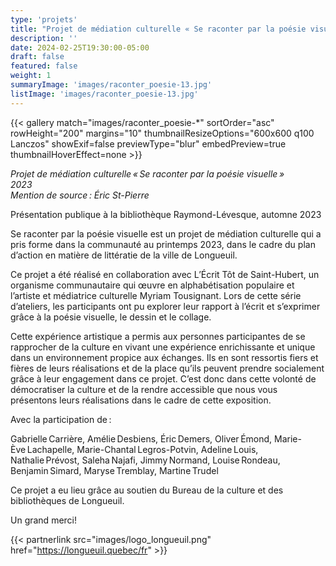 ```yaml
---
type: 'projets'
title: "Projet de médiation culturelle « Se raconter par la poésie visuelle »  "
description: ''
date: 2024-02-25T19:30:00-05:00
draft: false
featured: false
weight: 1
summaryImage: 'images/raconter_poesie-13.jpg'
listImage: 'images/raconter_poesie-13.jpg'
---
```

{{< gallery match="images/raconter_poesie-*" sortOrder="asc" rowHeight="200" margins="10" thumbnailResizeOptions="600x600 q100 Lanczos" showExif=false previewType="blur" embedPreview=true thumbnailHoverEffect=none >}}

_Projet de médiation culturelle « Se raconter par la poésie visuelle »  
2023  
Mention de source : Éric St-Pierre_

Présentation publique à la bibliothèque Raymond-Lévesque, automne 2023 

Se raconter par la poésie visuelle est un projet de médiation culturelle qui a pris forme dans la communauté au printemps 2023, dans le cadre du plan d’action en matière de littératie de la ville de Longueuil. 

Ce projet a été réalisé en collaboration avec L’Écrit Tôt de Saint-Hubert, un organisme communautaire qui œuvre en alphabétisation populaire et l’artiste et médiatrice culturelle Myriam Tousignant. Lors de cette série d’ateliers, les participants ont pu explorer leur rapport à l’écrit et s’exprimer grâce à la poésie visuelle, le dessin et le collage.  

Cette expérience artistique a permis aux personnes participantes de se rapprocher de la culture en vivant une expérience enrichissante et unique dans un environnement propice aux échanges. Ils en sont ressortis fiers et fières de leurs réalisations et de la place qu’ils peuvent prendre socialement grâce à leur engagement dans ce projet. C’est donc dans cette volonté de démocratiser la culture et de la rendre accessible que nous vous présentons leurs réalisations dans le cadre de cette exposition.  

Avec la participation de : 

Gabrielle Carrière, Amélie Desbiens, Éric Demers, Oliver Émond, Marie-Ève Lachapelle, Marie-Chantal Legros-Potvin, Adeline Louis, Nathalie Prévost, Saleha Najafi, Jimmy Normand, Louise Rondeau, Benjamin Simard, Maryse Tremblay, Martine Trudel  

Ce projet a eu lieu grâce au soutien du Bureau de la culture et des bibliothèques de Longueuil. 

Un grand merci! 

{{< partnerlink src="images/logo_longueuil.png" href="https://longueuil.quebec/fr" >}}
